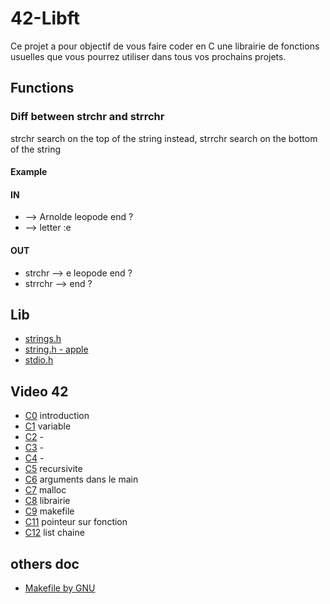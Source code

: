# 42-Libft
Ce projet a pour objectif de vous faire coder en C une librairie de fonctions usuelles que vous pourrez utiliser dans tous vos prochains projets.

## Functions

### Diff between strchr and strrchr

strchr search on the top of the string instead, strrchr search on the bottom of the string

#### Example
	
#### IN

- --> Arnolde leopode end ?
- --> letter :e

#### OUT

- strchr --> e leopode end ?
- strrchr --> end ?


## Lib

* [strings.h](https://fr.wikipedia.org/wiki/String.h)
* [string.h - apple](https://opensource.apple.com/source/Libc/Libc-1439.40.11/string/)
* [stdio.h](https://fr.wikipedia.org/wiki/Stdio.h)


## Video 42

* [C0](https://www.youtube.com/playlist?list=PLVQYiy6xNUxz5wbzZn4tfUhF4djgzscB-) introduction
* [C1](https://www.youtube.com/playlist?list=PLVQYiy6xNUxytsXWxZx6odBJMbRktIHTs) variable
* [C2](https://www.youtube.com/playlist?list=PLVQYiy6xNUxzpalWNSNJc4wEDmfs2Mj5t) -
* [C3](https://www.youtube.com/playlist?list=PLVQYiy6xNUxyT9xyetVAA3jPMlIpYpl5S) -
* [C4](https://www.youtube.com/playlist?list=PLVQYiy6xNUxzlA5vk2B1xVjjGBJy7R4X4) -
* [C5](https://www.youtube.com/playlist?list=PLVQYiy6xNUxxZbeH9b0VC-nC6QsJRw5Ah) recursivite
* [C6](https://www.youtube.com/playlist?list=PLVQYiy6xNUxxDlCkkCX262SI90TsllYUW) arguments dans le main
* [C7](https://www.youtube.com/playlist?list=PLVQYiy6xNUxzNYF00nlmx624twFlamqLt) malloc
* [C8](https://www.youtube.com/playlist?list=PLVQYiy6xNUxxMI_GiGGb2hxMcd3IwNYRy) librairie
* [C9](https://www.youtube.com/playlist?list=PLVQYiy6xNUxw6n6q_i8wek6U7t7CeAXhU) makefile
* [C11](https://www.youtube.com/playlist?list=PLVQYiy6xNUxx8sKygTdqtOPytqN7sb0Vz) pointeur sur fonction
* [C12](https://www.youtube.com/playlist?list=PLVQYiy6xNUxwmUOmyYSaI6gD1UyfF9MSj) list chaine

## others doc

* [Makefile by GNU](https://www.gnu.org/software/make/manual/make.html#Introduction)
